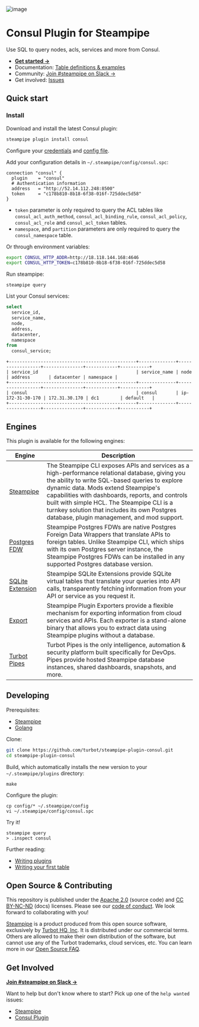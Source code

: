 ![image](https://hub.steampipe.io/images/plugins/turbot/consul-social-graphic.png)

# Consul Plugin for Steampipe

Use SQL to query nodes, acls, services and more from Consul.

- **[Get started →](https://hub.steampipe.io/plugins/turbot/consul)**
- Documentation: [Table definitions & examples](https://hub.steampipe.io/plugins/turbot/consul/tables)
- Community: [Join #steampipe on Slack →](https://turbot.com/community/join)
- Get involved: [Issues](https://github.com/turbot/steampipe-plugin-consul/issues)

## Quick start

### Install

Download and install the latest Consul plugin:

```bash
steampipe plugin install consul
```

Configure your [credentials](https://hub.steampipe.io/plugins/turbot/consul#credentials) and [config file](https://hub.steampipe.io/plugins/turbot/consul#configuration).

Add your configuration details in `~/.steampipe/config/consul.spc`:

```hcl
connection "consul" {
  plugin    = "consul"
  # Authentication information
  address   = "http://52.14.112.248:8500"
  token     = "c178b810-8b18-6f38-016f-725ddec5d58"
}
```

- `token` parameter is only required to query the ACL tables like `consul_acl_auth_method`, `consul_acl_binding_rule`, `consul_acl_policy`, `consul_acl_role` and `consul_acl_token` tables.
- `namespace`, and `partition` parameters are only required to query the `consul_namespace` table.

Or through environment variables:

```sh
export CONSUL_HTTP_ADDR=http://18.118.144.168:4646
export CONSUL_HTTP_TOKEN=c178b810-8b18-6f38-016f-725ddec5d58
```

Run steampipe:

```shell
steampipe query
```

List your Consul services:

```sql
select
  service_id,
  service_name,
  node,
  address,
  datacenter,
  namespace
from
  consul_service;
```

```
+------------------------------------------------+--------------+------------------+---------------+------------+-----------+
| service_id                                     | service_name | node             | address       | datacenter | namespace |
+------------------------------------------------+--------------+------------------+---------------+------------+-----------+
| consul                                         | consul       | ip-172-31-30-170 | 172.31.30.170 | dc1        | default   |
+------------------------------------------------+--------------+------------------+---------------+------------+-----------+
```

## Engines

This plugin is available for the following engines:

| Engine        | Description
|---------------|------------------------------------------
| [Steampipe](https://steampipe.io/docs) | The Steampipe CLI exposes APIs and services as a high-performance relational database, giving you the ability to write SQL-based queries to explore dynamic data. Mods extend Steampipe's capabilities with dashboards, reports, and controls built with simple HCL. The Steampipe CLI is a turnkey solution that includes its own Postgres database, plugin management, and mod support.
| [Postgres FDW](https://steampipe.io/docs/steampipe_postgres/overview) | Steampipe Postgres FDWs are native Postgres Foreign Data Wrappers that translate APIs to foreign tables. Unlike Steampipe CLI, which ships with its own Postgres server instance, the Steampipe Postgres FDWs can be installed in any supported Postgres database version.
| [SQLite Extension](https://steampipe.io/docs/steampipe_sqlite/overview) | Steampipe SQLite Extensions provide SQLite virtual tables that translate your queries into API calls, transparently fetching information from your API or service as you request it.
| [Export](https://steampipe.io/docs/steampipe_export/overview) | Steampipe Plugin Exporters provide a flexible mechanism for exporting information from cloud services and APIs. Each exporter is a stand-alone binary that allows you to extract data using Steampipe plugins without a database.
| [Turbot Pipes](https://turbot.com/pipes/docs) | Turbot Pipes is the only intelligence, automation & security platform built specifically for DevOps. Pipes provide hosted Steampipe database instances, shared dashboards, snapshots, and more.

## Developing

Prerequisites:

- [Steampipe](https://steampipe.io/downloads)
- [Golang](https://golang.org/doc/install)

Clone:

```sh
git clone https://github.com/turbot/steampipe-plugin-consul.git
cd steampipe-plugin-consul
```

Build, which automatically installs the new version to your `~/.steampipe/plugins` directory:

```
make
```

Configure the plugin:

```
cp config/* ~/.steampipe/config
vi ~/.steampipe/config/consul.spc
```

Try it!

```
steampipe query
> .inspect consul
```

Further reading:

- [Writing plugins](https://steampipe.io/docs/develop/writing-plugins)
- [Writing your first table](https://steampipe.io/docs/develop/writing-your-first-table)

## Open Source & Contributing

This repository is published under the [Apache 2.0](https://www.apache.org/licenses/LICENSE-2.0) (source code) and [CC BY-NC-ND](https://creativecommons.org/licenses/by-nc-nd/2.0/) (docs) licenses. Please see our [code of conduct](https://github.com/turbot/.github/blob/main/CODE_OF_CONDUCT.md). We look forward to collaborating with you!

[Steampipe](https://steampipe.io) is a product produced from this open source software, exclusively by [Turbot HQ, Inc](https://turbot.com). It is distributed under our commercial terms. Others are allowed to make their own distribution of the software, but cannot use any of the Turbot trademarks, cloud services, etc. You can learn more in our [Open Source FAQ](https://turbot.com/open-source).

## Get Involved

**[Join #steampipe on Slack →](https://turbot.com/community/join)**

Want to help but don't know where to start? Pick up one of the `help wanted` issues:

- [Steampipe](https://github.com/turbot/steampipe/labels/help%20wanted)
- [Consul Plugin](https://github.com/turbot/steampipe-plugin-consul/labels/help%20wanted)
